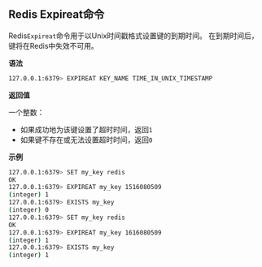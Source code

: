 ## Redis Expireat命令

Redis`Expireat`命令用于以Unix时间戳格式设置键的到期时间。 在到期时间后，键将在Redis中失效不可用。

**语法**

```bash
127.0.0.1:6379> EXPIREAT KEY_NAME TIME_IN_UNIX_TIMESTAMP
```

**返回值**

一个整数：

* 如果成功地为该键设置了超时时间，返回`1`
* 如果键不存在或无法设置超时时间，返回`0`

**示例**

```bash
127.0.0.1:6379> SET my_key redis
OK
127.0.0.1:6379> EXPIREAT my_key 1516080509
(integer) 1
127.0.0.1:6379> EXISTS my_key
(integer) 0
127.0.0.1:6379> SET my_key redis
OK
127.0.0.1:6379> EXPIREAT my_key 1616080509
(integer) 1
127.0.0.1:6379> EXISTS my_key
(integer) 1
```
